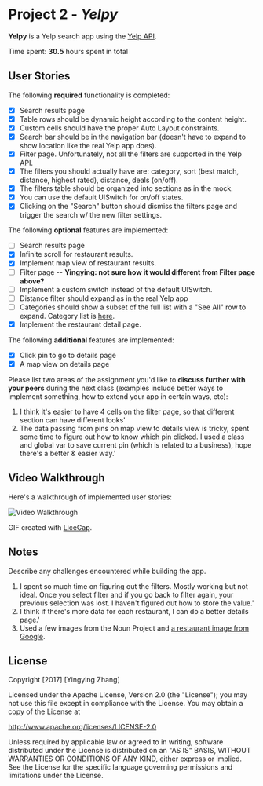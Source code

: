 # Project 2 - *Yelpy*

**Yelpy** is a Yelp search app using the [Yelp API](http://www.yelp.com/developers/documentation/v2/search_api).

Time spent: **30.5** hours spent in total

## User Stories

The following **required** functionality is completed:

- [x] Search results page
- [x] Table rows should be dynamic height according to the content height.
- [x] Custom cells should have the proper Auto Layout constraints.
- [x] Search bar should be in the navigation bar (doesn't have to expand to show location like the real Yelp app does).
- [x] Filter page. Unfortunately, not all the filters are supported in the Yelp API.
- [x] The filters you should actually have are: category, sort (best match, distance, highest rated), distance, deals (on/off).
- [x] The filters table should be organized into sections as in the mock.
- [x] You can use the default UISwitch for on/off states.
- [x] Clicking on the "Search" button should dismiss the filters page and trigger the search w/ the new filter settings.

The following **optional** features are implemented:

- [ ] Search results page
- [x] Infinite scroll for restaurant results.
- [x] Implement map view of restaurant results.
- [ ] Filter page -- **Yingying: not sure how it would different from Filter page above?**
- [ ] Implement a custom switch instead of the default UISwitch.
- [ ] Distance filter should expand as in the real Yelp app
- [ ] Categories should show a subset of the full list with a "See All" row to expand. Category list is [here](http://www.yelp.com/developers/documentation/category_list).
- [x] Implement the restaurant detail page.

The following **additional** features are implemented:

- [x] Click pin to go to details page
- [x] A map view on details page

Please list two areas of the assignment you'd like to **discuss further with your peers** during the next class (examples include better ways to implement something, how to extend your app in certain ways, etc):

1. I think it's easier to have 4 cells on the filter page, so that different section can have different looks'
2. The data passing from pins on map view to details view is tricky, spent some time to figure out how to know which pin clicked. I used a class and global var to save current pin (which is related to a business), hope there's a better & easier way.'

## Video Walkthrough

Here's a walkthrough of implemented user stories:

<img src='https://raw.githubusercontent.com/yzhanghearsay/02_Yelpy/master/ios_yelp_swift/yelpy.gif' title='Video Walkthrough' width='' alt='Video Walkthrough' />

GIF created with [LiceCap](http://www.cockos.com/licecap/).

## Notes

Describe any challenges encountered while building the app.

1. I spent so much time on figuring out the filters. Mostly working but not ideal. Once you select filter and if you go back to filter again, your previous selection was lost. I haven't figured out how to store the value.'
2. I think if there's more data for each restaurant, I can do a better details page.'
3. Used a few images from the Noun Project and <a href = "https://www.google.com/search?as_st=y&hl=en&tbs=sur%3Af&tbm=isch&sa=1&q=restaurant&oq=restaurant&gs_l=psy-ab.3..0i67k1l4.23045.23045.0.23409.1.1.0.0.0.0.119.119.0j1.1.0....0...1.1.64.psy-ab..0.1.118....0.HKeeqWVwHRU#imgrc=anN0O9s2ykwOMM:" target = "_blank">a restaurant image from Google</a>.

## License

Copyright [2017] [Yingying Zhang]

Licensed under the Apache License, Version 2.0 (the "License");
you may not use this file except in compliance with the License.
You may obtain a copy of the License at

http://www.apache.org/licenses/LICENSE-2.0

Unless required by applicable law or agreed to in writing, software
distributed under the License is distributed on an "AS IS" BASIS,
WITHOUT WARRANTIES OR CONDITIONS OF ANY KIND, either express or implied.
See the License for the specific language governing permissions and
limitations under the License.
